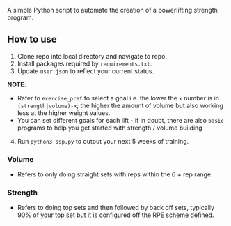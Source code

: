 A simple Python script to automate the creation of a powerlifting strength program.

## How to use
1. Clone repo into local directory and navigate to repo.
2. Install packages required by `requirements.txt`.
3. Update `user.json` to reflect your current status.

**NOTE**:
- Refer to `exercise_pref` to select a goal i.e. the lower the `x` number is in `(strength|volume)-x`; the higher the amount of volume but also working less at the higher weight values.
- You can set different goals for each lift - if in doubt, there are also `basic` programs to help you get started with strength / volume building
4. Run `python3 ssp.py` to output your next 5 weeks of training.


### Volume
- Refers to only doing straight sets with reps within the 6 + rep range.

### Strength
- Refers to doing top sets and then followed by back off sets, typically 90% of your top set but it is configured off the RPE scheme defined.
